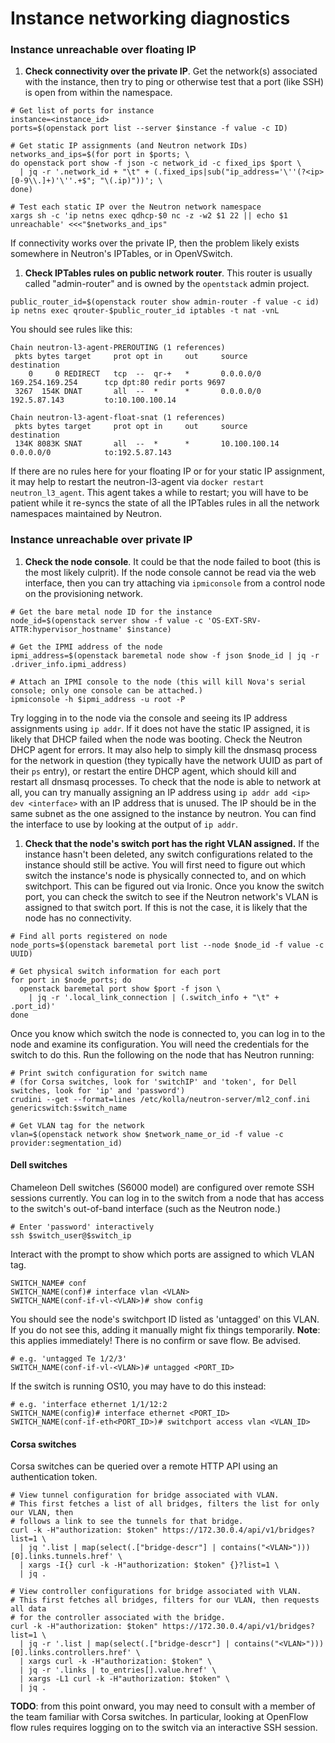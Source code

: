 # Instance networking diagnostics

### Instance unreachable over floating IP

1. **Check connectivity over the private IP**. Get the network(s) associated with the instance, then try to ping or otherwise test that a port (like SSH) is open from within the namespace.

```shell
# Get list of ports for instance
instance=<instance_id>
ports=$(openstack port list --server $instance -f value -c ID)

# Get static IP assignments (and Neutron network IDs)
networks_and_ips=$(for port in $ports; \
do openstack port show -f json -c network_id -c fixed_ips $port \
  | jq -r '.network_id + "\t" + (.fixed_ips|sub("ip_address='\''(?<ip>[0-9\\.]+)'\''.+$"; "\(.ip)"))'; \
done)

# Test each static IP over the Neutron network namespace
xargs sh -c 'ip netns exec qdhcp-$0 nc -z -w2 $1 22 || echo $1 unreachable' <<<"$networks_and_ips"
```

If connectivity works over the private IP, then the problem likely exists somewhere in Neutron's IPTables, or in OpenVSwitch.

1. **Check IPTables rules on public network router**. This router is usually called "admin-router" and is owned by the `opentstack` admin project.

```shell
public_router_id=$(openstack router show admin-router -f value -c id)
ip netns exec qrouter-$public_router_id iptables -t nat -vnL
```

You should see rules like this:

```
Chain neutron-l3-agent-PREROUTING (1 references)
 pkts bytes target     prot opt in     out     source               destination
    0     0 REDIRECT   tcp  --  qr-+   *       0.0.0.0/0            169.254.169.254      tcp dpt:80 redir ports 9697
 3267  154K DNAT       all  --  *      *       0.0.0.0/0            192.5.87.143         to:10.100.100.14

Chain neutron-l3-agent-float-snat (1 references)
 pkts bytes target     prot opt in     out     source               destination
 134K 8083K SNAT       all  --  *      *       10.100.100.14        0.0.0.0/0            to:192.5.87.143
```

If there are no rules here for your floating IP or for your static IP assignment, it may help to restart the neutron-l3-agent via `docker restart neutron_l3_agent`. This agent takes a while to restart; you will have to be patient while it re-syncs the state of all the IPTables rules in all the network namespaces maintained by Neutron.

### Instance unreachable over private IP

1. **Check the node console**. It could be that the node failed to boot (this is the most likely culprit). If the node console cannot be read via the web interface, then you can try attaching via `ipmiconsole` from a control node on the provisioning network.

```shell
# Get the bare metal node ID for the instance
node_id=$(openstack server show -f value -c 'OS-EXT-SRV-ATTR:hypervisor_hostname' $instance)

# Get the IPMI address of the node
ipmi_address=$(openstack baremetal node show -f json $node_id | jq -r .driver_info.ipmi_address)

# Attach an IPMI console to the node (this will kill Nova's serial console; only one console can be attached.)
ipmiconsole -h $ipmi_address -u root -P
```

Try logging in to the node via the console and seeing its IP address assignments using `ip addr`. If it does not have the static IP assigned, it is likely that DHCP failed when the node was booting. Check the Neutron DHCP agent for errors. It may also help to simply kill the dnsmasq process for the network in question (they typically have the network UUID as part of their `ps` entry), or restart the entire DHCP agent, which should kill and restart all dnsmasq processes. To check that the node is able to network at all, you can try manually assigning an IP address using `ip addr add <ip> dev <interface>` with an IP address that is unused. The IP should be in the same subnet as the one assigned to the instance by neutron. You can find the interface to use by looking at the output of `ip addr`.

1. **Check that the node's switch port has the right VLAN assigned.** If the instance hasn't been deleted, any switch configurations related to the instance should still be active. You will first need to figure out which switch the instance's node is physically connected to, and on which switchport. This can be figured out via Ironic. Once you know the switch port, you can check the switch to see if the Neutron network's VLAN is assigned to that switch port. If this is not the case, it is likely that the node has no connectivity.

```shell
# Find all ports registered on node
node_ports=$(openstack baremetal port list --node $node_id -f value -c UUID)

# Get physical switch information for each port
for port in $node_ports; do 
  openstack baremetal port show $port -f json \
    | jq -r '.local_link_connection | (.switch_info + "\t" + .port_id)'
done
```

Once you know which switch the node is connected to, you can log in to the node and examine its configuration. You will need the credentials for the switch to do this. Run the following on the node that has Neutron running:

```shell
# Print switch configuration for switch name
# (for Corsa switches, look for 'switchIP' and 'token', for Dell switches, look for 'ip' and 'password')
crudini --get --format=lines /etc/kolla/neutron-server/ml2_conf.ini genericswitch:$switch_name

# Get VLAN tag for the network
vlan=$(openstack network show $network_name_or_id -f value -c provider:segmentation_id)
```

#### Dell switches

Chameleon Dell switches (S6000 model) are configured over remote SSH sessions currently. You can log in to the switch from a node that has access to the switch's out-of-band interface (such as the Neutron node.)

```shell
# Enter 'password' interactively
ssh $switch_user@$switch_ip
```

Interact with the prompt to show which ports are assigned to which VLAN tag.

```
SWITCH_NAME# conf
SWITCH_NAME(conf)# interface vlan <VLAN>
SWITCH_NAME(conf-if-vl-<VLAN>)# show config
```

You should see the node's switchport ID listed as 'untagged' on this VLAN. If you do not see this, adding it manually might fix things temporarily. **Note**: this applies immediately! There is no confirm or save flow. Be advised.

```
# e.g. 'untagged Te 1/2/3'
SWITCH_NAME(conf-if-vl-<VLAN>)# untagged <PORT_ID>
```

If the switch is running OS10, you may have to do this instead:

```
# e.g. 'interface ethernet 1/1/12:2
SWITCH_NAME(config)# interface ethernet <PORT_ID>
SWITCH_NAME(conf-if-eth<PORT_ID>)# switchport access vlan <VLAN_ID>
```

#### Corsa switches

Corsa switches can be queried over a remote HTTP API using an authentication token.

```shell
# View tunnel configuration for bridge associated with VLAN.
# This first fetches a list of all bridges, filters the list for only our VLAN, then
# follows a link to see the tunnels for that bridge.
curl -k -H"authorization: $token" https://172.30.0.4/api/v1/bridges?list=1 \
  | jq '.list | map(select(.["bridge-descr"] | contains("<VLAN>")))[0].links.tunnels.href' \
  | xargs -I{} curl -k -H"authorization: $token" {}?list=1 \
  | jq .

# View controller configurations for bridge associated with VLAN.
# This first fetches all bridges, filters for our VLAN, then requests all data
# for the controller associated with the bridge.
curl -k -H"authorization: $token" https://172.30.0.4/api/v1/bridges?list=1 \
  | jq -r '.list | map(select(.["bridge-descr"] | contains("<VLAN>")))[0].links.controllers.href' \
  | xargs curl -k -H"authorization: $token" \
  | jq -r '.links | to_entries[].value.href' \
  | xargs -L1 curl -k -H"authorization: $token" \
  | jq .
```

**TODO**: from this point onward, you may need to consult with a member of the team familiar with Corsa switches. In particular, looking at OpenFlow flow rules requires logging on to the switch via an interactive SSH session.
